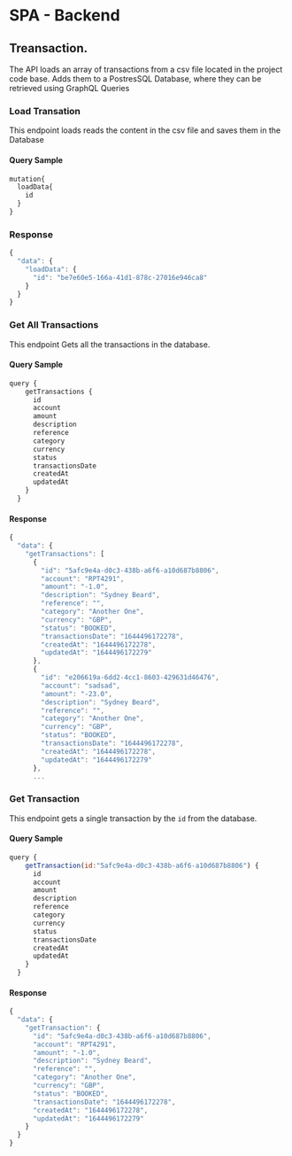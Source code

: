 # SPA - Backend

## Treansaction.

The API loads an array of transactions from a csv file located in the project code base. Adds them to a PostresSQL Database, where they can be retrieved using GraphQL Queries

### Load Transation

This endpoint loads reads the content in the csv file and saves them in the Database

#### Query Sample

```javascript
mutation{
  loadData{
    id
  }
}
```
### Response

```javascript
{
  "data": {
    "loadData": {
      "id": "be7e60e5-166a-41d1-878c-27016e946ca8"
    }
  }
}

```

### Get All Transactions

This endpoint Gets all the transactions in the database.

#### Query Sample

```javascript
query {
    getTransactions {
      id
      account
      amount
      description
      reference
      category
      currency
      status
      transactionsDate
      createdAt
      updatedAt
    }
  }

```

#### Response

```javascript
{
  "data": {
    "getTransactions": [
      {
        "id": "5afc9e4a-d0c3-438b-a6f6-a10d687b8806",
        "account": "RPT4291",
        "amount": "-1.0",
        "description": "Sydney Beard",
        "reference": "",
        "category": "Another One",
        "currency": "GBP",
        "status": "BOOKED",
        "transactionsDate": "1644496172278",
        "createdAt": "1644496172278",
        "updatedAt": "1644496172279"
      },
      {
        "id": "e206619a-6dd2-4cc1-8603-429631d46476",
        "account": "sadsad",
        "amount": "-23.0",
        "description": "Sydney Beard",
        "reference": "",
        "category": "Another One",
        "currency": "GBP",
        "status": "BOOKED",
        "transactionsDate": "1644496172278",
        "createdAt": "1644496172278",
        "updatedAt": "1644496172279"
      },
      ...
```

### Get Transaction

This endpoint gets a single transaction by the `id` from the database.

#### Query Sample

```javascript
query {
    getTransaction(id:"5afc9e4a-d0c3-438b-a6f6-a10d687b8806") {
      id
      account
      amount
      description
      reference
      category
      currency
      status
      transactionsDate
      createdAt
      updatedAt
    }
  }
```
#### Response

```javascript
{
  "data": {
    "getTransaction": {
      "id": "5afc9e4a-d0c3-438b-a6f6-a10d687b8806",
      "account": "RPT4291",
      "amount": "-1.0",
      "description": "Sydney Beard",
      "reference": "",
      "category": "Another One",
      "currency": "GBP",
      "status": "BOOKED",
      "transactionsDate": "1644496172278",
      "createdAt": "1644496172278",
      "updatedAt": "1644496172279"
    }
  }
}
```



